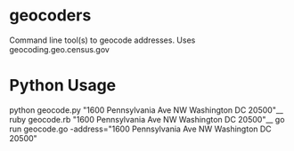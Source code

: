 # geocoders
Command line tool(s) to geocode addresses. Uses geocoding.geo.census.gov

# Python Usage
python geocode.py "1600 Pennsylvania Ave NW Washington DC 20500"__
ruby geocode.rb "1600 Pennsylvania Ave NW Washington DC 20500"__
go run geocode.go -address="1600 Pennsylvania Ave NW Washington DC 20500"

